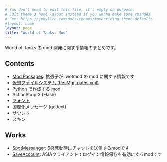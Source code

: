 ```yaml
---
# You don't need to edit this file, it's empty on purpose.
# Edit theme's home layout instead if you wanna make some changes
# See: https://jekyllrb.com/docs/themes/#overriding-theme-defaults
#layout: home
layout: page
title: "World of Tanks: Mod"
---
```

World of Tanks の mod 開発に関する情報のまとめです。

## Contents
+ [Mod Packages](mod_packages):
拡張子が .wotmod の mod に関する情報です
+ [仮想ファイルシステム (ResMgr, paths.xml)](docs/vfs)
+ [Python で作成する mod](docs/mod_python)
+ ActionScript3 (Flash)
+ [フォント](docs/wot_fonts)
+ 国際化メッセージ (gettext)
+ サウンド
+ スキン

## Works
+ [SpotMessanger](https://github.com/chirimenmonster/wotmods-spotmessanger):
6感発動時にチャットを送信するmodです
+ [SaveAccount](https://github.com/chirimenmonster/wotmods-saveaccount):
ASIAクライアントでログイン情報保存を有効にするmodです
